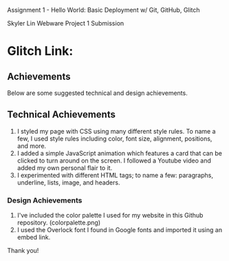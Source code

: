 Assignment 1 - Hello World: Basic Deployment w/ Git, GitHub, Glitch

Skyler Lin Webware Project 1 Submission

Glitch Link: 
===

Achievements
---
Below are some suggested technical and design achievements.

## Technical Achievements
1. I styled my page with CSS using many different style rules. To name a few, I used style rules including color, font size, alignment, positions, and more. 
2. I added a simple JavaScript animation which features a card that can be clicked to turn around on the screen. I followed a Youtube video and added my own personal flair to it. 
3. I experimented with different HTML tags; to name a few: paragraphs, underline, lists, image, and headers. 

### Design Achievements
1. I've included the color palette I used for my website in this Github repository. (colorpalette.png)
2. I used the Overlock font I found in Google fonts and imported it using an embed link. 

Thank you!